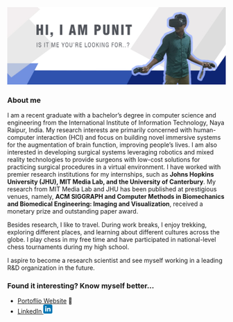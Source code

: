 <img src="https://github.com/pkunjam/pkunjam/blob/master/punit.jpg" width="800" />

### About me

I am a recent graduate with a bachelor’s degree in computer science and engineering from the International Institute of Information Technology, Naya Raipur, India. My research interests are primarily concerned with human-computer interaction (HCI) and focus on building novel immersive systems for the augmentation of brain function, improving people’s lives. I am also interested in developing surgical systems leveraging robotics and mixed reality technologies to provide surgeons with low-cost solutions for practicing surgical procedures in a virtual environment. I have worked with premier research institutions for my internships, such as **Johns Hopkins University (JHU), MIT Media Lab, and the University of Canterbury**. My research from MIT Media Lab and JHU has been published at prestigious venues, namely, **ACM SIGGRAPH and Computer Methods in Biomechanics and Biomedical Engineering: Imaging and Visualization**, received a monetary prize and outstanding paper award.

Besides research, I like to travel. During work breaks, I enjoy trekking, exploring different places, and learning about different cultures across the globe. I play chess in my free time and have participated in national-level chess tournaments during my high school.

I aspire to become a research scientist and see myself working in a leading R&D organization in the future.

### Found it interesting? Know myself better...

* [Portoflio Website](https://pkunjam.github.io/) 💼
* <a href="https://www.linkedin.com/in/pkunjam/">
  LinkedIn <img width="21px" src="https://raw.githubusercontent.com/edent/SuperTinyIcons/099dc12b59179d07d534069bc8551718f786d91a/images/svg/linkedin.svg" /> 
  </a> 
